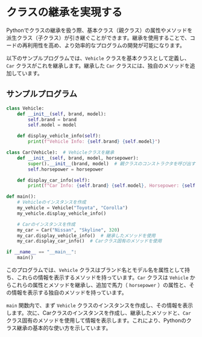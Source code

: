 # クラスの継承を実現する

Pythonでクラスの継承を扱う際、基本クラス（親クラス）の属性やメソッドを派生クラス（子クラス）が引き継ぐことができます。継承を使用することで、コードの再利用性を高め、より効率的なプログラムの開発が可能になります。

以下のサンプルプログラムでは、`Vehicle` クラスを基本クラスとして定義し、`Car` クラスがこれを継承します。継承した `Car` クラスには、独自のメソッドを追加しています。

## サンプルプログラム
```python
class Vehicle:
    def __init__(self, brand, model):
        self.brand = brand
        self.model = model

    def display_vehicle_info(self):
        print(f"Vehicle Info: {self.brand} {self.model}")

class Car(Vehicle):  # Vehicleクラスを継承
    def __init__(self, brand, model, horsepower):
        super().__init__(brand, model)  # 親クラスのコンストラクタを呼び出す
        self.horsepower = horsepower

    def display_car_info(self):
        print(f"Car Info: {self.brand} {self.model}, Horsepower: {self.horsepower}")

def main():
    # Vehicleのインスタンスを作成
    my_vehicle = Vehicle("Toyota", "Corolla")
    my_vehicle.display_vehicle_info()

    # Carのインスタンスを作成
    my_car = Car("Nissan", "Skyline", 320)
    my_car.display_vehicle_info()  # 継承したメソッドを使用
    my_car.display_car_info()  # Carクラス固有のメソッドを使用

if __name__ == "__main__":
    main()
```

このプログラムでは、`Vehicle` クラスはブランド名とモデル名を属性として持ち、これらの情報を表示するメソッドを持っています。`Car` クラスは `Vehicle` からこれらの属性とメソッドを継承し、追加で馬力（ `horsepower` ）の属性と、その情報を表示する独自のメソッドを持っています。

`main` 関数内で、まず `Vehicle` クラスのインスタンスを作成し、その情報を表示します。次に、Carクラスのインスタンスを作成し、継承したメソッドと、`Car` クラス固有のメソッドを使用して情報を表示します。これにより、Pythonのクラス継承の基本的な使い方を示しています。

